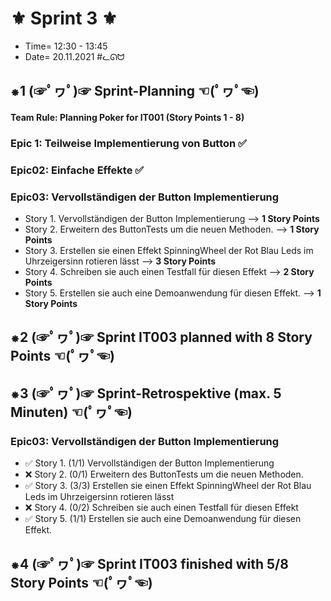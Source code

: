 # ⚜ Sprint 3 ⚜

+ Time= 12:30 - 13:45
+ Date= 20.11.2021
#ᓚᘏᗢ


## ⁕1 (☞ﾟヮﾟ)☞ Sprint-Planning ☜(ﾟヮﾟ☜)

#### Team Rule: Planning Poker for IT001 (Story Points 1 - 8)

### Epic 1: Teilweise Implementierung von Button ✅

### Epic02: Einfache Effekte ✅

### Epic03: Vervollständigen der Button Implementierung
+   Story 1. Vervollständigen der Button Implementierung --> **1 Story Points**
+   Story 2. Erweitern des ButtonTests um die neuen Methoden. --> **1 Story Points**
+   Story 3. Erstellen sie einen Effekt SpinningWheel der Rot Blau Leds im Uhrzeigersinn rotieren lässt --> **3 Story Points**
+   Story 4. Schreiben sie auch einen Testfall für diesen Effekt --> **2 Story Points**
+   Story 5. Erstellen sie auch eine Demoanwendung für diesen Effekt. --> **1 Story Points**


## ⁕2 (☞ﾟヮﾟ)☞ Sprint IT003 planned with **8** Story Points ☜(ﾟヮﾟ☜)


## ⁕3 (☞ﾟヮﾟ)☞ Sprint-Retrospektive (max. 5 Minuten)  ☜(ﾟヮﾟ☜)

### Epic03: Vervollständigen der Button Implementierung
+   ✅ Story 1. (1/1) Vervollständigen der Button Implementierung
+   ❌ Story 2. (0/1) Erweitern des ButtonTests um die neuen Methoden.
+   ✅ Story 3. (3/3) Erstellen sie einen Effekt SpinningWheel der Rot Blau Leds im Uhrzeigersinn rotieren lässt
+   ❌ Story 4. (0/2) Schreiben sie auch einen Testfall für diesen Effekt
+   ✅ Story 5. (1/1) Erstellen sie auch eine Demoanwendung für diesen Effekt.


## ⁕4 (☞ﾟヮﾟ)☞ Sprint IT003 finished with **5/8** Story Points ☜(ﾟヮﾟ☜)